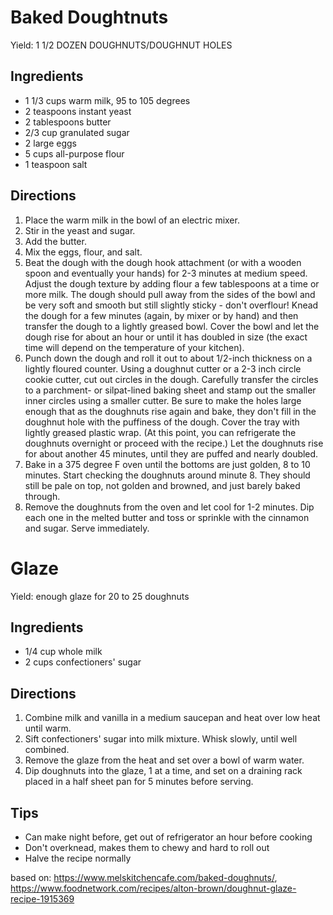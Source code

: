 # Baked Doughtnuts
Yield: 1 1/2 DOZEN DOUGHNUTS/DOUGHNUT HOLES

## Ingredients
- 1 1/3 cups warm milk, 95 to 105 degrees
- 2 teaspoons instant yeast
- 2 tablespoons butter
- 2/3 cup granulated sugar
- 2 large eggs
- 5 cups all-purpose flour
- 1 teaspoon salt

## Directions
1. Place the warm milk in the bowl of an electric mixer. 
1. Stir in the yeast and sugar.
1. Add the butter. 
1. Mix the eggs, flour, and salt. 
1. Beat the dough with the dough hook attachment (or with a wooden spoon and eventually your hands) for 2-3 minutes at medium speed. Adjust the dough texture by adding flour a few tablespoons at a time or more milk. The dough should pull away from the sides of the bowl and be very soft and smooth but still slightly sticky - don't overflour! Knead the dough for a few minutes (again, by mixer or by hand) and then transfer the dough to a lightly greased bowl. Cover the bowl and let the dough rise for about an hour or until it has doubled in size (the exact time will depend on the temperature of your kitchen).
1. Punch down the dough and roll it out to about 1/2-inch thickness on a lightly floured counter. Using a doughnut cutter or a 2-3 inch circle cookie cutter, cut out circles in the dough. Carefully transfer the circles to a parchment- or silpat-lined baking sheet and stamp out the smaller inner circles using a smaller cutter. Be sure to make the holes large enough that as the doughnuts rise again and bake, they don't fill in the doughnut hole with the puffiness of the dough. Cover the tray with lightly greased plastic wrap. (At this point, you can refrigerate the doughnuts overnight or proceed with the recipe.) Let the doughnuts rise for about another 45 minutes, until they are puffed and nearly doubled.
1. Bake in a 375 degree F oven until the bottoms are just golden, 8 to 10 minutes. Start checking the doughnuts around minute 8. They should still be pale on top, not golden and browned, and just barely baked through.
1. Remove the doughnuts from the oven and let cool for 1-2 minutes. Dip each one in the melted butter and toss or sprinkle with the cinnamon and sugar. Serve immediately.

# Glaze
Yield: enough glaze for 20 to 25 doughnuts

## Ingredients
- 1/4 cup whole milk
- 2 cups confectioners' sugar


## Directions
1. Combine milk and vanilla in a medium saucepan and heat over low heat until warm. 
1. Sift confectioners' sugar into milk mixture. Whisk slowly, until well combined. 
1. Remove the glaze from the heat and set over a bowl of warm water. 
1. Dip doughnuts into the glaze, 1 at a time, and set on a draining rack placed in a half sheet pan for 5 minutes before serving.

## Tips
- Can make night before, get out of refrigerator an hour before cooking
- Don't overknead, makes them to chewy and hard to roll out
- Halve the recipe normally

based on: https://www.melskitchencafe.com/baked-doughnuts/, https://www.foodnetwork.com/recipes/alton-brown/doughnut-glaze-recipe-1915369
